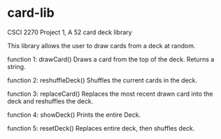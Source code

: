 # card-lib
CSCI 2270 Project 1, A 52 card deck library

This library allows the user to draw cards from a deck at random.

function 1: drawCard()
Draws a card from the top of the deck.
Returns a string.

function 2: reshuffleDeck()
Shuffles the current cards in the deck.

function 3: replaceCard()
Replaces the most recent drawn card into the deck and reshuffles the deck.

function 4: showDeck()
Prints the entire Deck.

function 5: resetDeck()
Replaces entire deck, then shuffles deck.




